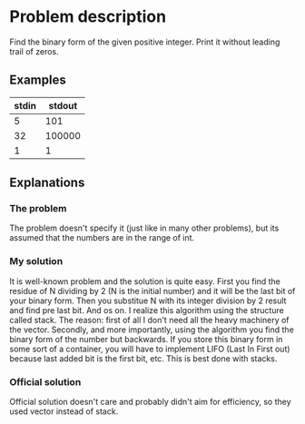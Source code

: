 # Problem description

Find the binary form of the given positive integer. Print it without leading trail of zeros.

## Examples

| **stdin** | **stdout** |
|-----------|------------|
| 5         | 101        |
| 32        | 100000     |
| 1         | 1          |

## Explanations

### The problem

The problem doesn't specify it (just like in many other problems), but its assumed that the numbers are in the range of int.

### My solution

It is well-known problem and the solution is quite easy. First you find the residue of N dividing by 2 (N is the initial number) and it
will be the last bit of your binary form. Then you substitue N with its integer division by 2 result and find pre last bit. And os on.
I realize this algorithm using the structure called stack. The reason: first of all I don't need all the heavy machinery of the vector. 
Secondly, and more importantly, using the algorithm you find the binary form of the number but backwards. If you store this binary form
in some sort of a container, you will have to implement LIFO (Last In First out) because last added bit is the first bit, etc. This is
best done with stacks.

### Official solution

Official solution doesn't care and probably didn't aim  for efficiency, so they used vector instead of stack.
